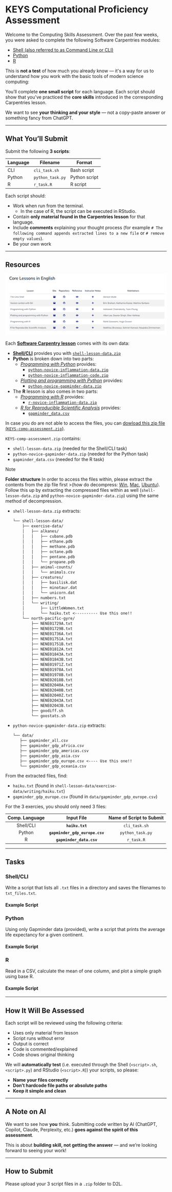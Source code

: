 # KEYS Computational Proficiency Assessment 

Welcome to the Computing Skills Assessment. Over the past few weeks, you were asked to complete the following Software Carpentries modules:

- [Shell (also referred to as Command Line or CLI)](https://swcarpentry.github.io/shell-novice/)
- [Python](https://swcarpentry.github.io/python-novice-gapminder/index.html)
- [R](https://swcarpentry.github.io/r-novice-gapminder/)

This is **not a test** of how much you already know — it's a way for us to understand how you work with the basic tools of modern science computing:

You’ll complete **one small script** for each language. Each script should show that you've practiced the **core skills** introduced in the corresponding Carpentries lesson.

We want to see **your thinking and your style** — not a copy-paste answer or something fancy from ChatGPT.

---

## What You’ll Submit

Submit the following **3 scripts**:

| Language | Filename             | Format       |
|----------|----------------------|--------------|
| CLI      | `cli_task.sh`        | Bash script  |
| Python   | `python_task.py`     | Python script|
| R        | `r_task.R`           | R script     |

Each script should:
- Work when run from the terminal.
  - In the case of R, the script can be executed in RStudio.
- Contain **only material found in the Carpentries lesson** for that language.
- Include **comments** explaining your thought process (for example `# The following command appends extracted lines to a new file` or `# remove empty values`).
- Be your own work

---

## Resources

[![](https://raw.githubusercontent.com/CosiMichele/workshop-materials/refs/heads/main/2025/2504-KEYS-assessment/assets/software-carp-overview.png)](https://software-carpentry.org/lessons/index.html)

Each [**Software Carpentry lesson**](https://software-carpentry.org/lessons/index.html) comes with its own data:
- [**Shell/CLI**](https://swcarpentry.github.io/shell-novice/) provides you with [`shell-lesson-data.zip`](https://swcarpentry.github.io/shell-novice/data/shell-lesson-data.zip)
- **Python** is broken down into two parts:
  - [*Programming with Python*](https://swcarpentry.github.io/python-novice-inflammation/) provides:
    - [`python-novice-inflammation-data.zip`](https://swcarpentry.github.io/python-novice-inflammation/data/python-novice-inflammation-data.zip)
    - [`python-novice-inflammation-code.zip`](https://swcarpentry.github.io/python-novice-inflammation/files/code/python-novice-inflammation-code.zip)
  - [*Plotting and programming with Python*](https://swcarpentry.github.io/python-novice-gapminder/) provides:
    - [`python-novice-gapminder-data.zip`](https://swcarpentry.github.io/python-novice-gapminder/files/python-novice-gapminder-data.zip)
- The **R** lesson is also comes in two parts:
  - [*Programming with R*](https://swcarpentry.github.io/r-novice-inflammation/) provides:
    - [`r-novice-inflammation-data.zip`](https://swcarpentry.github.io/r-novice-inflammation/data/r-novice-inflammation-data.zip)
  - [*R for Reproducible Scientific Analysis*](https://swcarpentry.github.io/r-novice-gapminder/) provides:
    - [`gapminder_data.csv`](https://swcarpentry.github.io/r-novice-gapminder/data/gapminder_data.csv)


In case you do are not able to access the files, you can [dowload this zip file (`KEYS-comp-assessment.zip`)](https://github.com/CosiMichele/workshop-materials/raw/refs/heads/main/2025/2504-KEYS-assessment/assets/KEYS-comp-assessment.zip). 

`KEYS-comp-assessment.zip` contains:
- `shell-lesson-data.zip` (needed for the Shell/CLI task)
- `python-novice-gapminder-data.zip` (needed for the Python task)
- `gapminder_data.csv` (needed for the R task)


>[!Note]
> **Folder structure** 
> In order to access the files within, please extract the contents from the zip file first >(how do decompress: [Win](https://support.microsoft.com/en-us/windows/zip-and-unzip-files-8d28fa72-f2f9-712f-67df-f80cf89fd4e5), [Mac](https://support.apple.com/guide/mac-help/zip-and-unzip-files-and-folders-on-mac-mchlp2528/mac), [Ubuntu](https://askubuntu.com/questions/86849/how-to-unzip-a-zip-file-from-the-terminal)). Follow this up by extracting the compressed files within as well (`shell-lesson-data.zip` and `python-novice-gapminder-data.zip`) using the same method of decompression.
> 
> - `shell-lesson-data.zip` extracts:
>   ```
>   └── shell-lesson-data/
>       ├── exercise-data/
>       │   ├── alkanes/
>       │   │   ├── cubane.pdb
>       │   │   ├── ethane.pdb
>       │   │   ├── methane.pdb
>       │   │   ├── octane.pdb
>       │   │   ├── pentane.pdb
>       │   │   └── propane.pdb
>       │   ├── animal-counts/
>       │   │   └── animals.csv
>       │   ├── creatures/
>       │   │   ├── basilisk.dat
>       │   │   ├── minotaur.dat
>       │   │   └── unicorn.dat
>       │   ├── numbers.txt
>       │   └── writing/
>       │       ├── LittleWomen.txt
>       │       └── haiku.txt <---------- Use this one!!
>       └── north-pacific-gyre/         
>           ├── NENE01729A.txt
>           ├── NENE01729B.txt
>           ├── NENE01736A.txt
>           ├── NENE01751A.txt
>           ├── NENE01751B.txt
>           ├── NENE01812A.txt
>           ├── NENE01843A.txt
>           ├── NENE01843B.txt
>           ├── NENE01971Z.txt
>           ├── NENE01978A.txt
>           ├── NENE01978B.txt
>           ├── NENE02018B.txt
>           ├── NENE02040A.txt
>           ├── NENE02040B.txt
>           ├── NENE02040Z.txt
>           ├── NENE02043A.txt
>           ├── NENE02043B.txt
>           ├── goodiff.sh
>           └── goostats.sh
>   ```
> - `python-novice-gapminder-data.zip` extracts:
>   ```
>   └── data/
>      ├── gapminder_all.csv
>      ├── gapminder_gdp_africa.csv
>      ├── gapminder_gdp_americas.csv
>      ├── gapminder_gdp_asia.csv
>      ├── gapminder_gdp_europe.csv <---- Use this one!!
>      └── gapminder_gdp_oceania.csv
>   ```

From the extracted files, find:
- `haiku.txt` (found in `shell-lesson-data/exercise-data/writing/haiku.txt`)
- `gapminder_gdp_europe.csv` (found in `data/gapminder_gdp_europe.csv`)

For the 3 exercies, you should only need 3 files:

| Comp. Language | Input File | Name of Script to Submit |
|:---:|:---:|:---:|
| Shell/CLI | **`haiku.txt`** | `cli_task.sh` |
| Python | **`gapminder_gdp_europe.csv`** | `python_task.py` |
| R | **`gapminder_data.csv`** | `r_task.R` |  


---

## Tasks

### Shell/CLI

Write a script that lists all `.txt` files in a directory and saves the filenames to `txt_files.txt`.

#### Example Script

### Python

 Using only Gapminder data (provided), write a script that prints the average life expectancy for a given continent.

#### Example Script

### R

Read in a CSV, calculate the mean of one column, and plot a simple graph using base R.

#### Example Script

---

## How It Will Be Assessed

Each script will be reviewed using the following criteria:


- Uses only material from lesson
- Script runs without error     
- Output is correct             
- Code is commented/explained   
- Code shows original thinking  

We will **automatically test** (i.e. executed through the Shell (`<script>.sh`, `<script>.py`) and RStudio (`<script>.R`)) your scripts, so please:
- **Name your files correctly**
- **Don’t hardcode file paths or absolute paths**
- **Keep it simple and clean**

---

## A Note on AI

We want to see how **you** think. Submitting code written by AI (ChatGPT, Copilot, Claude, Perplexity, etc.) **goes against the spirit of this assessment**.

This is about **building skill, not getting the answer** — and we’re looking forward to seeing your work!

---

## How to Submit

Please upload your 3 script files in a `.zip` folder to D2L.


